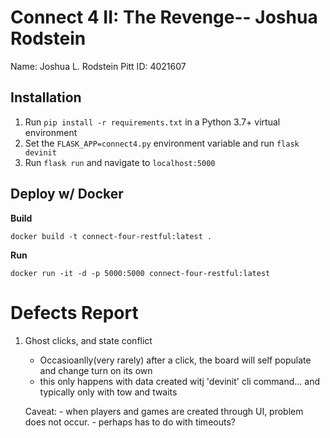 # Connect 4 II: The Revenge-- Joshua Rodstein

Name: Joshua L. Rodstein
Pitt ID: 4021607

## Installation

1. Run `pip install -r requirements.txt` in a Python 3.7+ virtual environment
2. Set the `FLASK_APP=connect4.py` environment variable and run `flask devinit`
3. Run `flask run` and navigate to `localhost:5000`

## Deploy w/ Docker

 **Build**
 
```docker build -t connect-four-restful:latest .```

**Run**

```docker run -it -d -p 5000:5000 connect-four-restful:latest```





# Defects Report 

1. Ghost clicks, and state conflict 
    - Occasioanlly(very rarely) after a click, the board will self populate and change turn on its own 
    - this only happens with data created witj 'devinit' cli command... and typically only with tow and twaits 
    
    Caveat: 
        - when players and games are created through UI, problem does not occur. 
        - perhaps has to do with timeouts? 
    